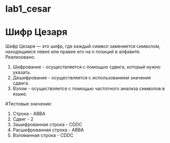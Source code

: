 ﻿# lab1_cesar
# Шифр Цезаря
Шифр Цезаря — это шифр, где каждый символ заменяется символом, находящимся левее или правее его на n позиций в алфавите.
Реализовано: 
1) Шифрование - осуществляется с помощью сдвига, который нужно указать.
2) Дешифрование -  осуществляется с использованием значения сдвига.
3) Взлом - осуществляется с помощью частотного анализа символов в языке.

#Тестовые значения: 
1) Строка - ABBA
2) Сдвиг - 2
3) Зашифрованная строка - CDDC
4) Расшифрованная строка - ABBA
5) Взломанная строка - CDDC
